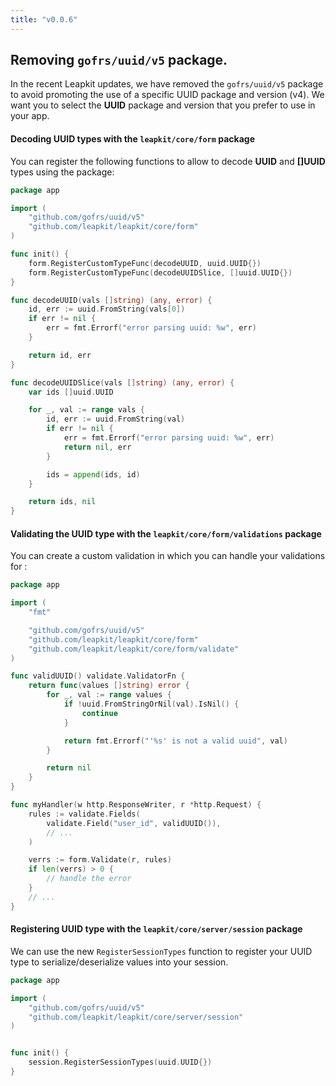 ```yaml
---
title: "v0.0.6"
---
```


## Removing `gofrs/uuid/v5` package.

In the recent Leapkit updates, we have removed the `gofrs/uuid/v5` package to avoid promoting the use of a specific UUID package and version (v4). We want you to select the **UUID** package and version that you prefer to use in your app.

#### Decoding UUID types with the `leapkit/core/form` package

You can register the following functions to allow to decode **UUID** and **[]UUID** types using the package:

```go
package app

import (
	"github.com/gofrs/uuid/v5"
	"github.com/leapkit/leapkit/core/form"
)

func init() {
	form.RegisterCustomTypeFunc(decodeUUID, uuid.UUID{})
	form.RegisterCustomTypeFunc(decodeUUIDSlice, []uuid.UUID{})
}

func decodeUUID(vals []string) (any, error) {
	id, err := uuid.FromString(vals[0])
	if err != nil {
		err = fmt.Errorf("error parsing uuid: %w", err)
	}

	return id, err
}

func decodeUUIDSlice(vals []string) (any, error) {
	var ids []uuid.UUID

	for _, val := range vals {
		id, err := uuid.FromString(val)
		if err != nil {
			err = fmt.Errorf("error parsing uuid: %w", err)
			return nil, err
		}

		ids = append(ids, id)
	}

	return ids, nil
}

```

#### Validating the UUID type with the `leapkit/core/form/validations` package

You can create a custom validation in which you can handle your validations for :

```go
package app

import (
	"fmt"

	"github.com/gofrs/uuid/v5"
	"github.com/leapkit/leapkit/core/form"
	"github.com/leapkit/leapkit/core/form/validate"
)

func validUUID() validate.ValidatorFn {
	return func(values []string) error {
		for _, val := range values {
			if !uuid.FromStringOrNil(val).IsNil() {
				continue
			}

			return fmt.Errorf("'%s' is not a valid uuid", val)
		}

		return nil
	}
}

func myHandler(w http.ResponseWriter, r *http.Request) {
	rules := validate.Fields(
		validate.Field("user_id", validUUID()),
        // ...
	)

	verrs := form.Validate(r, rules)
	if len(verrs) > 0 {
		// handle the error
	}
	// ...
}
```

#### Registering UUID type with the `leapkit/core/server/session` package

We can use the new `RegisterSessionTypes` function to register your UUID type to serialize/deserialize values into your session.

```go
package app

import (
	"github.com/gofrs/uuid/v5"
	"github.com/leapkit/leapkit/core/server/session"
)


func init() {
	session.RegisterSessionTypes(uuid.UUID{})
}
```
